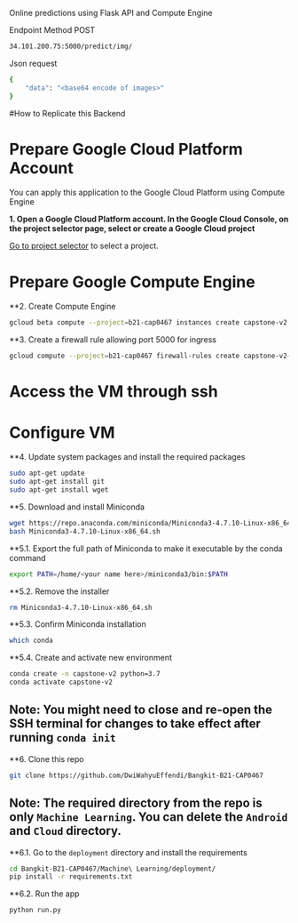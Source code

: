 

Online predictions using Flask API and Compute Engine

Endpoint 
Method POST

```bash
34.101.200.75:5000/predict/img/
```

Json request

```bash
{
    "data": "<base64 encode of images>"
}
```

#How to Replicate this Backend

# Prepare Google Cloud Platform Account

You can apply this application to the Google Cloud Platform using Compute Engine

**1. Open a Google Cloud Platform account. In the Google Cloud Console, on the project selector page, select or create a Google Cloud project**

[Go to project selector](https://console.cloud.google.com/projectselector2/home/dashboard) to select a project.

# Prepare Google Compute Engine

**2. Create Compute Engine

```bash
gcloud beta compute --project=b21-cap0467 instances create capstone-v2 --zone=asia-southeast2-a --machine-type=e2-medium --subnet=default --network-tier=PREMIUM --maintenance-policy=MIGRATE --service-account=755343573607-compute@developer.gserviceaccount.com --scopes=https://www.googleapis.com/auth/devstorage.read_only,https://www.googleapis.com/auth/logging.write,https://www.googleapis.com/auth/monitoring.write,https://www.googleapis.com/auth/servicecontrol,https://www.googleapis.com/auth/service.management.readonly,https://www.googleapis.com/auth/trace.append --tags=http-server --image=debian-10-buster-v20210512 --image-project=debian-cloud --boot-disk-size=10GB --boot-disk-type=pd-balanced --boot-disk-device-name=capstone-v2-1 --no-shielded-secure-boot --shielded-vtpm --shielded-integrity-monitoring --reservation-affinity=any
```

**3. Create a firewall rule allowing port 5000 for ingress

```bash
gcloud compute --project=b21-cap0467 firewall-rules create capstone-v2-http --direction=INGRESS --priority=1000 --network=default --action=ALLOW --rules=tcp:5000 --source-ranges=0.0.0.0/0 --target-tags=http-server
```

# Access the VM through ssh

# Configure VM

**4. Update system packages and install the required packages

```bash
sudo apt-get update
sudo apt-get install git
sudo apt-get install wget
```

**5. Download and install Miniconda

```bash
wget https://repo.anaconda.com/miniconda/Miniconda3-4.7.10-Linux-x86_64.sh
bash Miniconda3-4.7.10-Linux-x86_64.sh
```
**5.1. Export the full path of Miniconda to make it executable by the conda command

```bash
export PATH=/home/<your name here>/miniconda3/bin:$PATH
```

**5.2. Remove the installer

```bash
rm Miniconda3-4.7.10-Linux-x86_64.sh
```


**5.3. Confirm Miniconda installation

```bash
which conda
```

**5.4. Create and activate new environment

```bash
conda create -n capstone-v2 python=3.7
conda activate capstone-v2
```

## Note: You might need to close and re-open the SSH terminal for changes to take effect after running `conda init`

**6. Clone this repo

```bash
git clone https://github.com/DwiWahyuEffendi/Bangkit-B21-CAP0467
```

## Note: The required directory from the repo is only `Machine Learning`. You can delete the `Android` and `Cloud` directory.


**6.1. Go to the `deployment` directory and install the requirements

```bash
cd Bangkit-B21-CAP0467/Machine\ Learning/deployment/
pip install -r requirements.txt
```


**6.2. Run the app

```bash
python run.py
```
